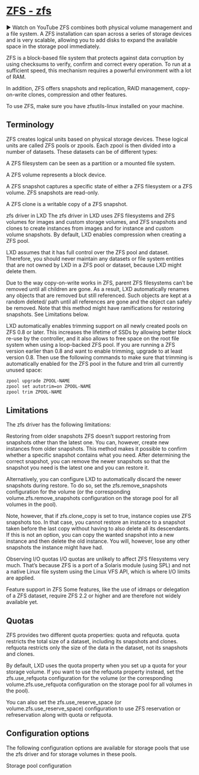 # **[ZFS - zfs](https://documentation.ubuntu.com/lxd/stable-5.0/reference/storage_zfs/)**

▶
Watch on YouTube
ZFS combines both physical volume management and a file system. A ZFS installation can span across a series of storage devices and is very scalable, allowing you to add disks to expand the available space in the storage pool immediately.

ZFS is a block-based file system that protects against data corruption by using checksums to verify, confirm and correct every operation. To run at a sufficient speed, this mechanism requires a powerful environment with a lot of RAM.

In addition, ZFS offers snapshots and replication, RAID management, copy-on-write clones, compression and other features.

To use ZFS, make sure you have zfsutils-linux installed on your machine.

## Terminology

ZFS creates logical units based on physical storage devices. These logical units are called ZFS pools or zpools. Each zpool is then divided into a number of datasets. These datasets can be of different types:

A ZFS filesystem can be seen as a partition or a mounted file system.

A ZFS volume represents a block device.

A ZFS snapshot captures a specific state of either a ZFS filesystem or a ZFS volume. ZFS snapshots are read-only.

A ZFS clone is a writable copy of a ZFS snapshot.

zfs driver in LXD
The zfs driver in LXD uses ZFS filesystems and ZFS volumes for images and custom storage volumes, and ZFS snapshots and clones to create instances from images and for instance and custom volume snapshots. By default, LXD enables compression when creating a ZFS pool.

LXD assumes that it has full control over the ZFS pool and dataset. Therefore, you should never maintain any datasets or file system entities that are not owned by LXD in a ZFS pool or dataset, because LXD might delete them.

Due to the way copy-on-write works in ZFS, parent ZFS filesystems can’t be removed until all children are gone. As a result, LXD automatically renames any objects that are removed but still referenced. Such objects are kept at a random deleted/ path until all references are gone and the object can safely be removed. Note that this method might have ramifications for restoring snapshots. See Limitations below.

LXD automatically enables trimming support on all newly created pools on ZFS 0.8 or later. This increases the lifetime of SSDs by allowing better block re-use by the controller, and it also allows to free space on the root file system when using a loop-backed ZFS pool. If you are running a ZFS version earlier than 0.8 and want to enable trimming, upgrade to at least version 0.8. Then use the following commands to make sure that trimming is automatically enabled for the ZFS pool in the future and trim all currently unused space:

```bash
zpool upgrade ZPOOL-NAME
zpool set autotrim=on ZPOOL-NAME
zpool trim ZPOOL-NAME
```

## Limitations

The zfs driver has the following limitations:

Restoring from older snapshots
ZFS doesn’t support restoring from snapshots other than the latest one. You can, however, create new instances from older snapshots. This method makes it possible to confirm whether a specific snapshot contains what you need. After determining the correct snapshot, you can remove the newer snapshots so that the snapshot you need is the latest one and you can restore it.

Alternatively, you can configure LXD to automatically discard the newer snapshots during restore. To do so, set the zfs.remove_snapshots configuration for the volume (or the corresponding volume.zfs.remove_snapshots configuration on the storage pool for all volumes in the pool).

Note, however, that if zfs.clone_copy is set to true, instance copies use ZFS snapshots too. In that case, you cannot restore an instance to a snapshot taken before the last copy without having to also delete all its descendants. If this is not an option, you can copy the wanted snapshot into a new instance and then delete the old instance. You will, however, lose any other snapshots the instance might have had.

Observing I/O quotas
I/O quotas are unlikely to affect ZFS filesystems very much. That’s because ZFS is a port of a Solaris module (using SPL) and not a native Linux file system using the Linux VFS API, which is where I/O limits are applied.

Feature support in ZFS
Some features, like the use of idmaps or delegation of a ZFS dataset, require ZFS 2.2 or higher and are therefore not widely available yet.

## Quotas

ZFS provides two different quota properties: quota and refquota. quota restricts the total size of a dataset, including its snapshots and clones. refquota restricts only the size of the data in the dataset, not its snapshots and clones.

By default, LXD uses the quota property when you set up a quota for your storage volume. If you want to use the refquota property instead, set the zfs.use_refquota configuration for the volume (or the corresponding volume.zfs.use_refquota configuration on the storage pool for all volumes in the pool).

You can also set the zfs.use_reserve_space (or volume.zfs.use_reserve_space) configuration to use ZFS reservation or refreservation along with quota or refquota.

## Configuration options

The following configuration options are available for storage pools that use the zfs driver and for storage volumes in these pools.

Storage pool configuration
